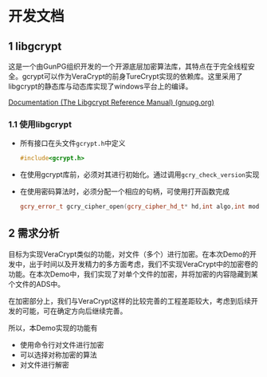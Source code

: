# 开发文档

## 1 libgcrypt

这是一个由GunPG组织开发的一个开源底层加密算法库，其特点在于完全线程安全。gcrypt可以作为VeraCrypt的前身TureCrypt实现的依赖库。这里采用了libgcrypt的静态库与动态库实现了windows平台上的编译。

[Documentation (The Libgcrypt Reference Manual) (gnupg.org)](https://www.gnupg.org/documentation/manuals/gcrypt/index.html#SEC_Contents)

### 1.1 使用libgcrypt

- 所有接口在头文件`gcrypt.h`中定义

  ```cpp
  #include<gcrypt.h>
  ```

  

- 在使用gcrypt库前，必须对其进行初始化。通过调用`gcry_check_version`实现

- 在使用密码算法时，必须分配一个相应的句柄，可使用打开函数完成
  ```cpp
  gcry_error_t gcry_cipher_open(gcry_cipher_hd_t* hd,int algo,int mode,unsigned int flags)
  ```

## 2 需求分析

目标为实现VeraCrypt类似的功能，对文件（多个）进行加密。在本次Demo的开发中，出于时间以及开发精力的多方面考虑，我们不实现VeraCrypt中的加密卷的功能。在本次Demo中，我们实现了对单个文件的加密，并将加密的内容隐藏到某个文件的ADS中。

在加密部分上，我们与VeraCrypt这样的比较完善的工程差距较大，考虑到后续开发的可能，可在确定方向后继续完善。

所以，本Demo实现的功能有

- 使用命令行对文件进行加密
- 可以选择对称加密的算法
- 对文件进行解密

